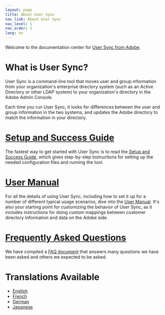 ```yaml
---
layout: page
title: About User Sync
nav_link: About User Sync
nav_level: 1
nav_order: 1
lang: en
---
```


Welcome to the documentation center for [User Sync from Adobe](https://github.com/adobe-apiplatform/user-sync.py).

# What is User Sync?

User Sync is a command-line tool that moves user and group
information from your organization's enterprise directory system
(such as an Active Directory or other LDAP system) to your
organization's directory in the Adobe Admin Console.

Each time you run User Sync, it looks for differences between the
user and group information in the two systems, and updates the
Adobe directory to match the information in your directory.

# [Setup and Success Guide](success-guide/index.md)

The fastest way to get started with User Sync is to read the
[Setup and Success Guide](success-guide/index.md), which gives
step-by-step instructions for setting up the needed configuration
files and running the tool.

# [User Manual](user-manual/index.md)

For all the details of using User Sync, including how to set it
up for a number of different typical usage scenarios, dive into
the [User Manual](user-manual/index.md). It's also your starting
point for customizing the behavior of User Sync, as it includes
instructions for doing custom mappings between customer directory
information and data on the Adobe side.

# [Frequently Asked Questions](FAQ/index.md) 

We have compiled a [FAQ document](FAQ/index.md) that answers many questions we have been asked and others we expected to be asked.

# Translations Available

* [English](../en)
* [French](../fr)
* [German](../de)
* [Japanese](../jp)
